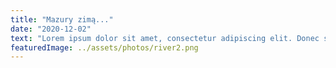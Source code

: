 ```yaml
---
title: "Mazury zimą..."
date: "2020-12-02"
text: "Lorem ipsum dolor sit amet, consectetur adipiscing elit. Donec sagittis id sem in tempus. Pellentesque elementum arcu nec ante consectetur, vel condimentum metus gravida. Cras non turpis a tortor convallis convallis. Quisque fringilla ullamcorper vestibulum. Praesent neque lectus, blandit eu urna et, dapibus bibendum dui. Sed tempor sed est vel ornare. Proin sollicitudin est magna, ac interdum lorem egestas sit amet. Nunc ac dui non turpis pulvinar congue sed vel ante. Class aptent taciti sociosqu ad litora torquent per conubia nostra, per inceptos himenaeos. Sed nec porttitor ipsum."
featuredImage: ../assets/photos/river2.png
---
```

